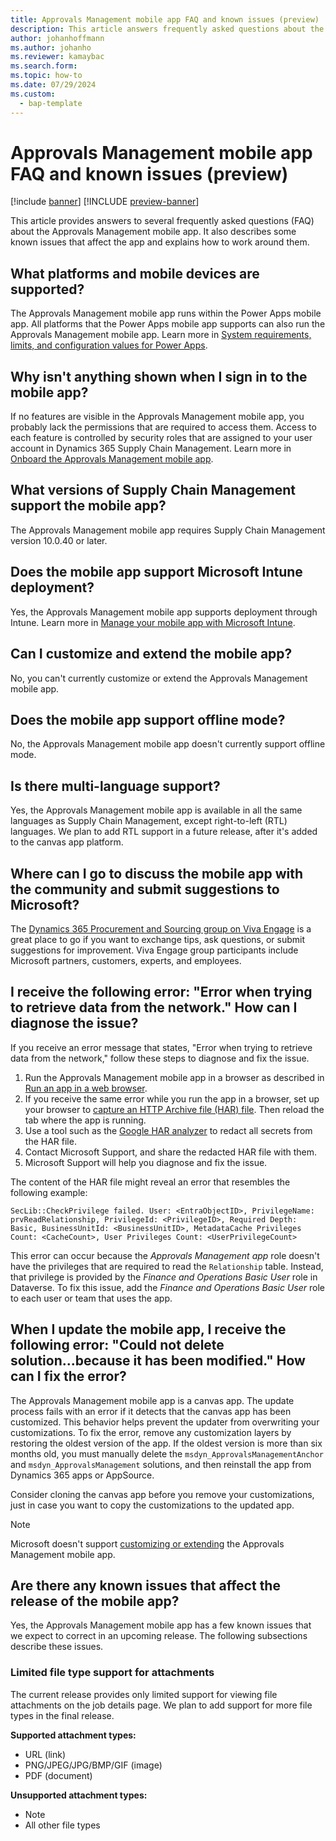 ```yaml
---
title: Approvals Management mobile app FAQ and known issues (preview)
description: This article answers frequently asked questions about the Approvals Management mobile app. It also describes known issues that affect the app and explains how to work around them.
author: johanhoffmann
ms.author: johanho
ms.reviewer: kamaybac
ms.search.form:
ms.topic: how-to
ms.date: 07/29/2024
ms.custom: 
  - bap-template
---
```


# Approvals Management mobile app FAQ and known issues (preview)

[!include [banner](../../includes/banner.md)]
[!INCLUDE [preview-banner](~/../shared-content/shared/preview-includes/preview-banner.md)]

This article provides answers to several frequently asked questions (FAQ) about the Approvals Management mobile app. It also describes some known issues that affect the app and explains how to work around them.

## What platforms and mobile devices are supported?

The Approvals Management mobile app runs within the Power Apps mobile app. All platforms that the Power Apps mobile app supports can also run the Approvals Management mobile app. Learn more in [System requirements, limits, and configuration values for Power Apps](/power-apps/limits-and-config).

## Why isn't anything shown when I sign in to the mobile app?

If no features are visible in the Approvals Management mobile app, you probably lack the permissions that are required to access them. Access to each feature is controlled by security roles that are assigned to your user account in Dynamics 365 Supply Chain Management. Learn more in [Onboard the Approvals Management mobile app](onboard-approval-app.md).

## What versions of Supply Chain Management support the mobile app?

The Approvals Management mobile app requires Supply Chain Management version 10.0.40 or later.

## Does the mobile app support Microsoft Intune deployment?

Yes, the Approvals Management mobile app supports deployment through Intune. Learn more in [Manage your mobile app with Microsoft Intune](/power-apps/mobile/intune).

## <a name="customize"></a>Can I customize and extend the mobile app?

No, you can't currently customize or extend the Approvals Management mobile app.

## Does the mobile app support offline mode?

No, the Approvals Management mobile app doesn't currently support offline mode.

## Is there multi-language support?

Yes, the Approvals Management mobile app is available in all the same languages as Supply Chain Management, except right-to-left (RTL) languages. We plan to add RTL support in a future release, after it's added to the canvas app platform.

## Where can I go to discuss the mobile app with the community and submit suggestions to Microsoft?

The [Dynamics 365 Procurement and Sourcing group on Viva Engage](https://www.yammer.com/dynamicsaxfeedbackprograms/#/threads/inGroup?type=in_group&feedId=69010219008&view=all) is a great place to go if you want to exchange tips, ask questions, or submit suggestions for improvement. Viva Engage group participants include Microsoft partners, customers, experts, and employees.

## I receive the following error: "Error when trying to retrieve data from the network." How can I diagnose the issue?

If you receive an error message that states, "Error when trying to retrieve data from the network," follow these steps to diagnose and fix the issue.

1. Run the Approvals Management mobile app in a browser as described in [Run an app in a web browser](/power-apps/user/run-app-browser).
1. If you receive the same error while you run the app in a browser, set up your browser to [capture an HTTP Archive file (HAR) file](/microsoft-edge/devtools-guide-chromium/network/reference#save-all-network-requests-to-a-har-file). Then reload the tab where the app is running.
1. Use a tool such as the [Google HAR analyzer](https://toolbox.googleapps.com/apps/har_analyzer/) to redact all secrets from the HAR file.
1. Contact Microsoft Support, and share the redacted HAR file with them.
1. Microsoft Support will help you diagnose and fix the issue.

The content of the HAR file might reveal an error that resembles the following example:

```text
SecLib::CheckPrivilege failed. User: <EntraObjectID>, PrivilegeName: prvReadRelationship, PrivilegeId: <PrivilegeID>, Required Depth: Basic, BusinessUnitId: <BusinessUnitID>, MetadataCache Privileges Count: <CacheCount>, User Privileges Count: <UserPrivilegeCount>
```

This error can occur because the *Approvals Management app* role doesn't have the privileges that are required to read the `Relationship` table. Instead, that privilege is provided by the *Finance and Operations Basic User* role in Dataverse. To fix this issue, add the *Finance and Operations Basic User* role to each user or team that uses the app.

## When I update the mobile app, I receive the following error: "Could not delete solution...because it has been modified." How can I fix the error?

The Approvals Management mobile app is a canvas app. The update process fails with an error if it detects that the canvas app has been customized. This behavior helps prevent the updater from overwriting your customizations. To fix the error, remove any customization layers by restoring the oldest version of the app. If the oldest version is more than six months old, you must manually delete the `msdyn_ApprovalsManagementAnchor` and `msdyn_ApprovalsManagement` solutions, and then reinstall the app from Dynamics 365 apps or AppSource.

Consider cloning the canvas app before you remove your customizations, just in case you want to copy the customizations to the updated app.

> [!NOTE]
> Microsoft doesn't support [customizing or extending](#customize) the Approvals Management mobile app.

## Are there any known issues that affect the release of the mobile app?

Yes, the Approvals Management mobile app has a few known issues that we expect to correct in an upcoming release. The following subsections describe these issues.

### Limited file type support for attachments

The current release provides only limited support for viewing file attachments on the job details page. We plan to add support for more file types in the final release.

**Supported attachment types:**

- URL (link)
- PNG/JPEG/JPG/BMP/GIF (image)
- PDF (document)

**Unsupported attachment types:**

- Note
- All other file types
